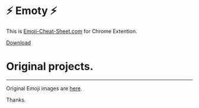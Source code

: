 # :zap: Emoty :zap:

This is [Emoji-Cheat-Sheet.com](http://www.emoji-cheat-sheet.com/) for Chrome Extention.

[Download](https://chrome.google.com/webstore/detail/emoty/kgljgnbhcigffgoifhjbbifhbdkapmgm?hl=ja&gl=JP)

# Original projects.
--------------------
Original Emoji images are [here](https://github.com/arvida/emoji-cheat-sheet.com).

Thanks.

